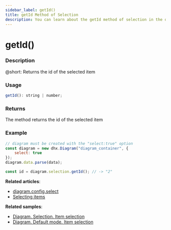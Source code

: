 ```yaml
---
sidebar_label: getId()
title: getId Method of Selection
description: You can learn about the getId method of selection in the documentation of the DHTMLX JavaScript Diagram library. Browse developer guides and API reference, try out code examples and live demos, and download a free 30-day evaluation version of DHTMLX Diagram.
---
```


# getId()

### Description

@short: Returns the id of the selected item

### Usage

~~~js
getId(): string | number;
~~~

### Returns

The method returns the id of the selected item

### Example

~~~jsx {7}
// diagram must be created with the "select:true" option
const diagram = new dhx.Diagram("diagram_container", { 
    select: true 
});
diagram.data.parse(data);

const id = diagram.selection.getId(); // -> "2"
~~~

**Related articles**:  
- [diagram.config.select](../../../api/diagram/select_property/)
- [Selecting items](../../../guides/manipulating_items/#selecting-items)

**Related samples**:

- [Diagram. Selection. Item selection](https://snippet.dhtmlx.com/jyoxn5h7)
- [Diagram. Default mode. Item selection](https://snippet.dhtmlx.com/tcny4obw)